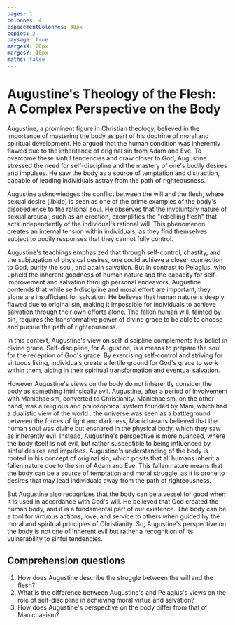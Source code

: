 ```yaml
---
pages: 1
colonnes: 4
espacementColonnes: 30px
copies: 2
paysage: true
margesX: 20px
margesY: 10px
maths: false
---
```



# Augustine's Theology of the Flesh: A Complex Perspective on the Body

Augustine, a prominent figure in Christian theology, believed in the importance of mastering the body as part of his doctrine of moral and spiritual development. He argued that the human condition was inherently flawed due to the inheritance of original sin from Adam and Eve. To overcome these sinful tendencies and draw closer to God, Augustine stressed the need for self-discipline and the mastery of one's bodily desires and impulses. He saw the body as a source of temptation and distraction, capable of leading individuals astray from the path of righteousness. 

Augustine acknowledges the conflict between the will and the flesh, where sexual desire (libido) is seen as one of the prime examples of the body's disobedience to the rational soul. He observes that the involuntary nature of sexual arousal, such as an erection, exemplifies the "rebelling flesh" that acts independently of the individual's rational will. This phenomenon creates an internal tension within individuals, as they find themselves subject to bodily responses that they cannot fully control.

Augustine's teachings emphasized that through self-control, chastity, and the subjugation of physical desires, one could achieve a closer connection to God, purify the soul, and attain salvation. But
In contrast to Pelagius, who upheld the inherent goodness of human nature and the capacity for self-improvement and salvation through personal endeavors, Augustine contends that while self-discipline and moral effort are important, they alone are insufficient for salvation. He believes that human nature is deeply flawed due to original sin, making it impossible for individuals to achieve salvation through their own efforts alone. The fallen human will, tainted by sin, requires the transformative power of divine grace to be able to choose and pursue the path of righteousness.

In this context, Augustine's view on self-discipline complements his belief in divine grace. Self-discipline, for Augustine, is a means to prepare the soul for the reception of God's grace. By exercising self-control and striving for virtuous living, individuals create a fertile ground for God's grace to work within them, aiding in their spiritual transformation and eventual salvation.

However Augustine's views on the body do not inherently consider the body as something intrinsically evil. Augustine, after a period of involvement with Manichaeism, converted to Christianity. Manichaeism, on the other hand, was a religious and philosophical system founded by Mani, which had a dualistic view of the world : the universe was seen as a battleground between the forces of light and darkness, Manichaeans believed that the human soul was divine but ensnared in the physical body, which they saw as inherently evil.  Instead, Augustine's perspective is more nuanced, where the body itself is not evil, but rather susceptible to being influenced by sinful desires and impulses. Augustine's understanding of the body is rooted in his concept of original sin, which posits that all humans inherit a fallen nature due to the sin of Adam and Eve. This fallen nature means that the body can be a source of temptation and moral struggle, as it is prone to desires that may lead individuals away from the path of righteousness.

But Augustine also recognizes that the body can be a vessel for good when it is used in accordance with God's will. He believed that God created the human body, and it is a fundamental part of our existence. The body can be a tool for virtuous actions, love, and service to others when guided by the moral and spiritual principles of Christianity. So, Augustine's perspective on the body is not one of inherent evil but rather a recognition of its vulnerability to sinful tendencies.

## Comprehension questions
1. How does Augustine describe the struggle between the will and the flesh?
2. What is the difference between Augustine's and Pelagius's views on the role of self-discipline in achieving moral virtue and salvation?
3. How does Augustine's perspective on the body differ from that of Manichaeism?
 